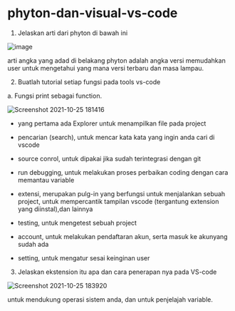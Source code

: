 # phyton-dan-visual-vs-code

1. Jelaskan arti dari  phyton di bawah ini

![image](https://user-images.githubusercontent.com/93033348/138681481-9f64009a-a44e-44d4-ad90-f91a10659db4.png)

arti angka yang adad di belakang phyton adalah angka versi memudahkan user untuk mengetahui yang mana versi terbaru dan masa lampau.

2. Buatlah tutorial setiap fungsi pada tools vs-code

a. Fungsi print sebagai function.

![Screenshot 2021-10-25 181416](https://user-images.githubusercontent.com/93033348/138685790-36de330c-0d46-4a08-9b6a-5c7e4c601dce.png)

- yang pertama ada Explorer untuk menampilkan file pada project 

- pencarian (search), untuk mencar kata kata yang ingin anda cari di vscode

- source conrol, untuk dipakai jika sudah terintegrasi dengan git

- run debugging, untuk melakukan proses perbaikan coding dengan cara memantau variable

- extensi, merupakan pulg-in yang berfungsi untuk menjalankan sebuah project, untuk mempercantik tampilan vscode (tergantung extension yang diinstal),dan lainnya

- testing, untuk mengetest sebuah project

- account, untuk melakukan pendaftaran akun, serta masuk ke akunyang sudah ada

- setting, untuk mengatur sesai keinginan user

3. Jelaskan ekstension itu apa dan cara penerapan nya pada VS-code

![Screenshot 2021-10-25 183920](https://user-images.githubusercontent.com/93033348/138688625-6731453a-8097-4b90-a67a-825690f31677.png)

untuk mendukung operasi sistem anda, dan untuk penjelajah variable.

